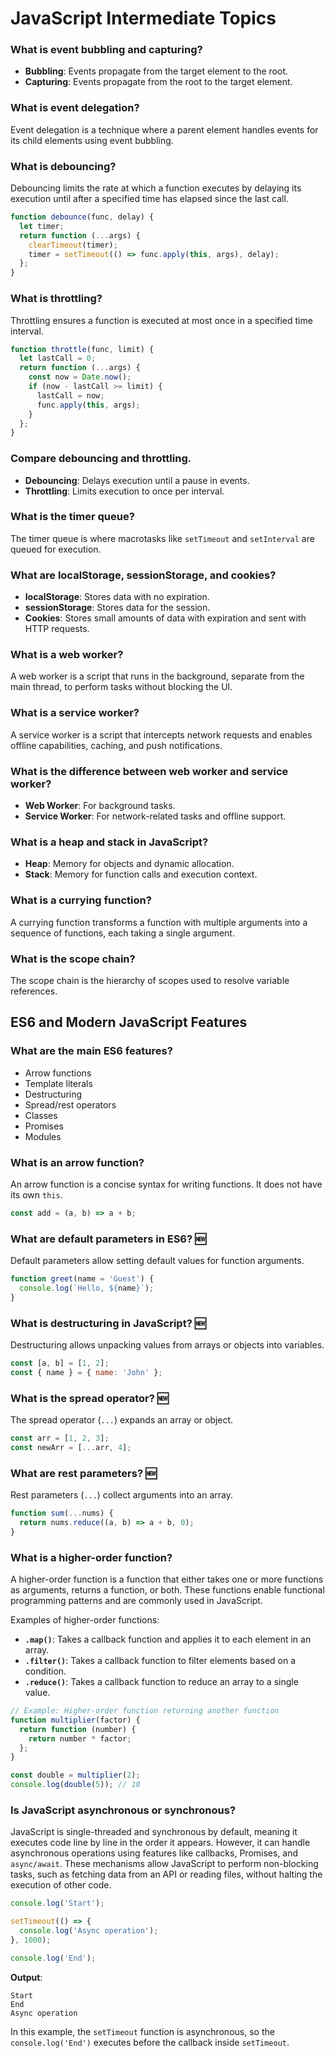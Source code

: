 # JavaScript Intermediate Topics

### What is event bubbling and capturing?
- **Bubbling**: Events propagate from the target element to the root.
- **Capturing**: Events propagate from the root to the target element.

### What is event delegation?
Event delegation is a technique where a parent element handles events for its child elements using event bubbling.

### What is debouncing?
Debouncing limits the rate at which a function executes by delaying its execution until after a specified time has elapsed since the last call.

```javascript
function debounce(func, delay) {
  let timer;
  return function (...args) {
    clearTimeout(timer);
    timer = setTimeout(() => func.apply(this, args), delay);
  };
}
```

### What is throttling?
Throttling ensures a function is executed at most once in a specified time interval.

```javascript
function throttle(func, limit) {
  let lastCall = 0;
  return function (...args) {
    const now = Date.now();
    if (now - lastCall >= limit) {
      lastCall = now;
      func.apply(this, args);
    }
  };
}
```

### Compare debouncing and throttling.
- **Debouncing**: Delays execution until a pause in events.
- **Throttling**: Limits execution to once per interval.

### What is the timer queue?
The timer queue is where macrotasks like `setTimeout` and `setInterval` are queued for execution.

### What are localStorage, sessionStorage, and cookies?
- **localStorage**: Stores data with no expiration.
- **sessionStorage**: Stores data for the session.
- **Cookies**: Stores small amounts of data with expiration and sent with HTTP requests.

### What is a web worker?
A web worker is a script that runs in the background, separate from the main thread, to perform tasks without blocking the UI.

### What is a service worker?
A service worker is a script that intercepts network requests and enables offline capabilities, caching, and push notifications.

### What is the difference between web worker and service worker?
- **Web Worker**: For background tasks.
- **Service Worker**: For network-related tasks and offline support.

### What is a heap and stack in JavaScript?
- **Heap**: Memory for objects and dynamic allocation.
- **Stack**: Memory for function calls and execution context.

### What is a currying function?
A currying function transforms a function with multiple arguments into a sequence of functions, each taking a single argument.

### What is the scope chain?
The scope chain is the hierarchy of scopes used to resolve variable references.

## ES6 and Modern JavaScript Features

### What are the main ES6 features?
- Arrow functions
- Template literals
- Destructuring
- Spread/rest operators
- Classes
- Promises
- Modules

### What is an arrow function?
An arrow function is a concise syntax for writing functions. It does not have its own `this`.

```javascript
const add = (a, b) => a + b;
```

### What are default parameters in ES6? 🆕
Default parameters allow setting default values for function arguments.

```javascript
function greet(name = 'Guest') {
  console.log(`Hello, ${name}`);
}
```

### What is destructuring in JavaScript? 🆕
Destructuring allows unpacking values from arrays or objects into variables.

```javascript
const [a, b] = [1, 2];
const { name } = { name: 'John' };
```

### What is the spread operator? 🆕
The spread operator (`...`) expands an array or object.

```javascript
const arr = [1, 2, 3];
const newArr = [...arr, 4];
```

### What are rest parameters? 🆕
Rest parameters (`...`) collect arguments into an array.

```javascript
function sum(...nums) {
  return nums.reduce((a, b) => a + b, 0);
}
```

### What is a higher-order function?

A higher-order function is a function that either takes one or more functions as arguments, returns a function, or both. These functions enable functional programming patterns and are commonly used in JavaScript.

Examples of higher-order functions:
- **`.map()`**: Takes a callback function and applies it to each element in an array.
- **`.filter()`**: Takes a callback function to filter elements based on a condition.
- **`.reduce()`**: Takes a callback function to reduce an array to a single value.

```javascript
// Example: Higher-order function returning another function
function multiplier(factor) {
  return function (number) {
    return number * factor;
  };
}

const double = multiplier(2);
console.log(double(5)); // 10
```

### Is JavaScript asynchronous or synchronous?

JavaScript is single-threaded and synchronous by default, meaning it executes code line by line in the order it appears. However, it can handle asynchronous operations using features like callbacks, Promises, and `async/await`. These mechanisms allow JavaScript to perform non-blocking tasks, such as fetching data from an API or reading files, without halting the execution of other code.

```javascript
console.log('Start');

setTimeout(() => {
  console.log('Async operation');
}, 1000);

console.log('End');
```

**Output**:
```
Start
End
Async operation
```

In this example, the `setTimeout` function is asynchronous, so the `console.log('End')` executes before the callback inside `setTimeout`.

